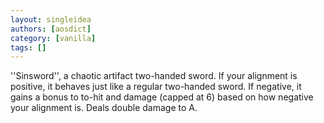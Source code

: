 ```yaml
---
layout: singleidea
authors: [aosdict]
category: [vanilla]
tags: []
---
```

''Sinsword'', a chaotic artifact two-handed sword. If your alignment is positive, it behaves just like a regular two-handed sword. If negative, it gains a bonus to to-hit and damage (capped at 6) based on how negative your alignment is. Deals double damage to A.
